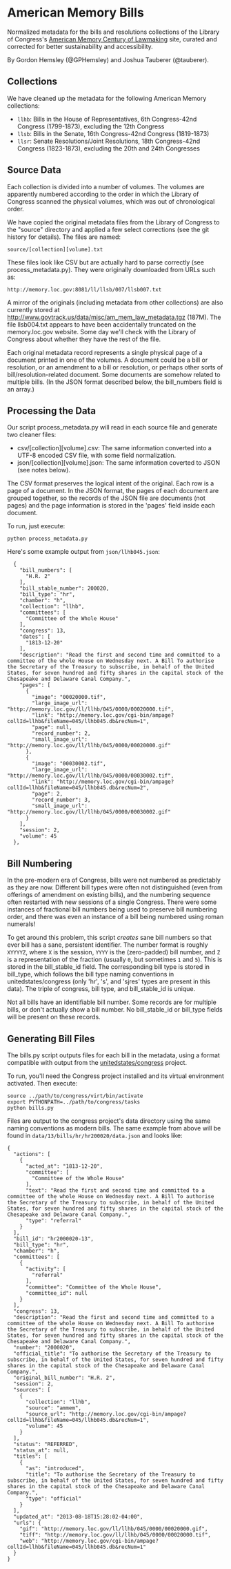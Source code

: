 American Memory Bills
=====================

Normalized metadata for the bills and resolutions collections of the Library of Congress's [American Memory Century of Lawmaking](http://memory.loc.gov/ammem/amlaw/lawhome.html) site, curated and corrected for better sustainability and accessibility.

By Gordon Hemsley (@GPHemsley) and Joshua Tauberer (@tauberer).

Collections
-----------

We have cleaned up the metadata for the following American Memory collections:

* `llhb`: Bills in the House of Representatives, 6th Congress-42nd Congress (1799-1873), excluding the 12th Congress
* `llsb`: Bills in the Senate, 16th Congress-42nd Congress (1819-1873)
* `llsr`: Senate Resolutions/Joint Resolutions, 18th Congress-42nd Congress (1823-1873), excluding the 20th and 24th Congresses

Source Data
-----------

Each collection is divided into a number of volumes. The volumes are apparently numbered according to the order
in which the Library of Congress scanned the physical volumes, which was out of chronological order.

We have copied the original metadata files from the Library of Congress to the "source" directory and applied a few select corrections (see the git history for details). The files are named:

	source/[collection][volume].txt

These files look like CSV but are actually hard to parse correctly (see process_metadata.py). They were originally downloaded from URLs such as:

	http://memory.loc.gov:8081/ll/llsb/007/llsb007.txt

A mirror of the originals (including metadata from other collections) are also currently stored at http://www.govtrack.us/data/misc/am_mem_law_metadata.tgz (187M). The file llsb004.txt appears to have been accidentally truncated on the memory.loc.gov website. Some day we'll check with the Library of Congress about whether they have the rest of the file.

Each original metadata record represents a single physical page of a document printed in one of the volumes. A document could be a bill or resolution, or an amendment to a bill or resolution, or perhaps other
sorts of bill/resolution-related document. Some documents are somehow related to multiple bills.
(In the JSON format described below, the bill_numbers field is an array.)

Processing the Data
-------------------

Our script process_metadata.py will read in each source file and generate two cleaner files:

* csv/[collection][volume].csv: The same information converted into a UTF-8 encoded CSV file, with some field normalization.
* json/[collection][volume].json: The same information coverted to JSON (see notes below).

The CSV format preserves the logical intent of the original. Each row is a page of a document. In the JSON format, the pages of each document are grouped together, so the records of the JSON file are documents (not pages) and the page information is stored in the 'pages' field inside each document.

To run, just execute:

	python process_metadata.py
	
Here's some example output from `json/llhb045.json`:

	  {
		"bill_numbers": [
		  "H.R. 2"
		],
		"bill_stable_number": 200020,
		"bill_type": "hr",
		"chamber": "h",
		"collection": "llhb",
		"committees": [
		  "Committee of the Whole House"
		],
		"congress": 13,
		"dates": [
		  "1813-12-20"
		],
		"description": "Read the first and second time and committed to a committee of the whole House on Wednesday next. A Bill To authorise the Secretary of the Treasury to subscribe, in behalf of the United States, for seven hundred and fifty shares in the capital stock of the Chesapeake and Delaware Canal Company.",
		"pages": [
		  {
			"image": "00020000.tif",
			"large_image_url": "http://memory.loc.gov/ll/llhb/045/0000/00020000.tif",
			"link": "http://memory.loc.gov/cgi-bin/ampage?collId=llhb&fileName=045/llhb045.db&recNum=1",
			"page": null,
			"record_number": 2,
			"small_image_url": "http://memory.loc.gov/ll/llhb/045/0000/00020000.gif"
		  },
		  {
			"image": "00030002.tif",
			"large_image_url": "http://memory.loc.gov/ll/llhb/045/0000/00030002.tif",
			"link": "http://memory.loc.gov/cgi-bin/ampage?collId=llhb&fileName=045/llhb045.db&recNum=2",
			"page": 2,
			"record_number": 3,
			"small_image_url": "http://memory.loc.gov/ll/llhb/045/0000/00030002.gif"
		  }
		],
		"session": 2,
		"volume": 45
	  },
	  
Bill Numbering
--------------
	
In the pre-modern era of Congress, bills were not numbered as predictably as they are now. Different bill types were often not distinguished (even from offerings of amendment on existing bills), and the numbering sequence often restarted with new sessions of a single Congress. There were some instances of fractional bill numbers being used to preserve bill numbering order, and there was even an instance of a bill being numbered using roman numerals!

To get around this problem, this script *creates* sane bill numbers so that ever bill has a sane, persistent identifier. The number format is roughly `XYYYYZ`, where `X` is the session, `YYYY` is the (zero-padded) bill number, and `Z` is a representation of the fraction (usually `0`, but sometimes `1` and `5`). This is stored in the bill_stable_id field. The corresponding bill type is stored in bill_type, which follows the bill type naming conventions in unitedstates/congress (only 'hr', 's', and 'sjres' types are present in this data). The triple of congress, bill type, and bill_stable_id is unique.

Not all bills have an identifiable bill number. Some records are for multiple bills, or don't actually show a bill number. No bill_stable_id or bill_type fields will be present on these records.


Generating Bill Files
---------------------

The bills.py script outputs files for each bill in the metadata, using a format compatible with output from the [unitedstates/congress](https://github.com/unitedstates/congress) project.

To run, you'll need the Congress project installed and its virtual environment activated. Then execute:

	source ../path/to/congress/virt/bin/activate
	export PYTHONPATH=../path/to/congress/tasks
	python bills.py

Files are output to the congress project's data directory using the same naming conventions as modern bills. The same example from above will be found in `data/13/bills/hr/hr200020/data.json` and looks like:

	{
	  "actions": [
		{
		  "acted_at": "1813-12-20",
		  "committee": [
			"Committee of the Whole House"
		  ],
		  "text": "Read the first and second time and committed to a committee of the whole House on Wednesday next. A Bill To authorise the Secretary of the Treasury to subscribe, in behalf of the United States, for seven hundred and fifty shares in the capital stock of the Chesapeake and Delaware Canal Company.",
		  "type": "referral"
		}
	  ],
	  "bill_id": "hr2000020-13",
	  "bill_type": "hr",
	  "chamber": "h",
	  "committees": [
		{
		  "activity": [
			"referral"
		  ],
		  "committee": "Committee of the Whole House",
		  "committee_id": null
		}
	  ],
	  "congress": 13,
	  "description": "Read the first and second time and committed to a committee of the whole House on Wednesday next. A Bill To authorise the Secretary of the Treasury to subscribe, in behalf of the United States, for seven hundred and fifty shares in the capital stock of the Chesapeake and Delaware Canal Company.",
	  "number": "2000020",
	  "official_title": "To authorise the Secretary of the Treasury to subscribe, in behalf of the United States, for seven hundred and fifty shares in the capital stock of the Chesapeake and Delaware Canal Company.",
	  "original_bill_number": "H.R. 2",
	  "session": 2,
	  "sources": [
		{
		  "collection": "llhb",
		  "source": "ammem",
		  "source_url": "http://memory.loc.gov/cgi-bin/ampage?collId=llhb&fileName=045/llhb045.db&recNum=1",
		  "volume": 45
		}
	  ],
	  "status": "REFERRED",
	  "status_at": null,
	  "titles": [
		{
		  "as": "introduced",
		  "title": "To authorise the Secretary of the Treasury to subscribe, in behalf of the United States, for seven hundred and fifty shares in the capital stock of the Chesapeake and Delaware Canal Company.",
		  "type": "official"
		}
	  ],
	  "updated_at": "2013-08-18T15:28:02-04:00",
	  "urls": {
		"gif": "http://memory.loc.gov/ll/llhb/045/0000/00020000.gif",
		"tiff": "http://memory.loc.gov/ll/llhb/045/0000/00020000.tif",
		"web": "http://memory.loc.gov/cgi-bin/ampage?collId=llhb&fileName=045/llhb045.db&recNum=1"
	  }
	}


